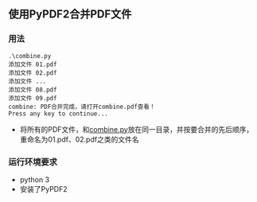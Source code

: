 ## 使用PyPDF2合并PDF文件

### 用法

```
.\combine.py
添加文件 01.pdf
添加文件 02.pdf
添加文件 ...
添加文件 08.pdf
添加文件 09.pdf
combine: PDF合并完成，请打开combine.pdf查看！
Press any key to continue...

```

- 将所有的PDF文件，和[combine.py](combine.py)放在同一目录，并按要合并的先后顺序，重命名为01.pdf、02.pdf之类的文件名

### 运行环境要求

- python 3
- 安装了PyPDF2
